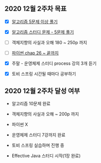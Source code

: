 ## 2020 12월 2주차 목표

- [X] [알고리즘 5문제 이상 풀기](https://github.com/UntitledCrew/Weekly/tree/sangwoo/2020_year/12_month/2_week/Sangwoo/Algorithm)

- [X] [알고리즘 스터디 문제 - 5문제 풀기](https://github.com/UntitledCrew/Weekly/tree/sangwoo/2020_year/12_month/2_week/Sangwoo/Algorithm)

- [ ] 객체지향의 사실과 오해 180 ~ 250p 까지

- [ ] [파이썬 chap 26 ~ 끝까지](https://github.com/UntitledCrew/Weekly/tree/sangwoo/2020_year/12_month/2_week/Sangwoo/Python)

- [X] 주말 -  운영체제 스터디 process 강의 3개 듣기

- [X] 토비 스프링 시간될 때마다 공부하기

## 2020 12월 2주차 달성 여부

- 알고리즘 10문제 완료

- 객체지향의 사실과 오해 ~ 200p 까지

- 파이썬 X

- 운영체제 스터디 7강까지 완료

- 토비 스프링 실습하며 진행 중

- Effective Java 스터디 시작(1장 완료)
